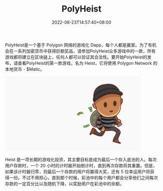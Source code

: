 ﻿---
title: "PolyHeist"
description: "PolyHeist是一个基于 Polygon 网络的游戏化 Dapp，每个人都是赢家。"
date: 2022-08-23T14:57:40+08:00
lastmod: 2022-08-23T14:57:40+08:00
draft: false
authors: ["Simon"]
featuredImage: "polyheist.png"
tags: ["Gambling","PolyHeist"]
categories: ["nfts"]
nfts: ["Gambling"]
blockchain: "Polygon"
website: "https://polyheist.io/"
twitter: "https://twitter.com/Poly_Heist"
discord: "https://discord.com/invite/kgfTDPED"
telegram: ""
github: "https://github.com/Poly-Heist"
youtube: ""
twitch: ""
facebook: ""
instagram: ""
reddit: ""
medium: "https://polyheist.medium.com/"
steam: ""
gitbook: ""
googleplay: ""
appstore: ""
status: "Live"
weight: 
lightgallery: true
toc: true
pinned: false
recommend: false
recommend1: false
---
PolyHeist是一个基于 Polygon 网络的游戏化 Dapp，每个人都是赢家。为了有机会在一系列加密货币中获得巨额奖品，请参加PolyHeist众多游戏中的一款，所有游戏都将建立在区块链上，任何人都可以验证其合法性。要开始PolyHeist的发布，请查看PolyHeist的第一款游戏，名为 Heist，它将使用 Polygon Network 的本地货币 - $Matic。 

![配图](20220823162624.png)

Heist 是一项长期的游戏化投资，其主要目标是成为最后一个存入底池的人。每次用户存款时，一个 20 小时的计时器开始倒计时，直到再次存款将其重置。但是，如果该计时器归零，则最后一个存款的用户将赢得大奖，还有 5 位幸运用户将获得一份。不过不用担心，直到那个时候，彩池中的每个用户都会分享他们之间每次存款的一定百分比以及随机下降，以奖励用户在彩池中的余额。